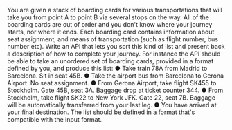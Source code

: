 You are given a stack of boarding cards for various transportations that will take you from point A to
point B via several stops on the way. All of the boarding cards are out of order and you don't know
where your journey starts, nor where it ends. Each boarding card contains information about seat
assignment, and means of transportation (such as flight number, bus number etc).
Write an API that lets you sort this kind of list and present back a description of how to complete your
journey.
For instance the API should be able to take an unordered set of boarding cards, provided in a format
defined by you, and produce this list:
● Take train 78A from Madrid to Barcelona. Sit in seat 45B.
● Take the airport bus from Barcelona to Gerona Airport. No seat assignment.
● From Gerona Airport, take flight SK455 to Stockholm. Gate 45B, seat 3A. Baggage drop at
ticket counter 344.
● From Stockholm, take flight SK22 to New York JFK. Gate 22, seat 7B. Baggage will be
automatically transferred from your last leg.
● You have arrived at your final destination.
The list should be defined in a format that's compatible with the input format.
